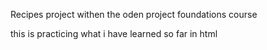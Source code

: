 Recipes project withen the oden project foundations course

this is practicing what i have learned so far in html